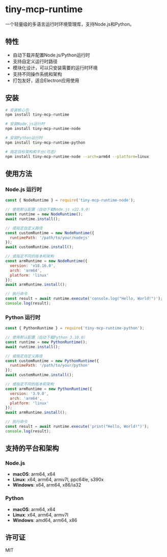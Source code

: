 # tiny-mcp-runtime

一个轻量级的多语言运行时环境管理库，支持Node.js和Python。

## 特性

- 自动下载并配置Node.js/Python运行时
- 支持自定义运行时路径
- 模块化设计，可以只安装需要的运行时环境
- 支持不同操作系统和架构
- 打包友好，适合Electron应用使用

## 安装

```bash
# 安装核心包
npm install tiny-mcp-runtime

# 安装Node.js运行时
npm install tiny-mcp-runtime-node

# 安装Python运行时
npm install tiny-mcp-runtime-python

# 指定目标架构和平台(可选)
npm install tiny-mcp-runtime-node --arch=arm64 --platform=linux
```

## 使用方法

### Node.js 运行时

```javascript
const { NodeRuntime } = require('tiny-mcp-runtime-node');

// 使用默认配置（自动下载Node.js v22.9.0）
const runtime = new NodeRuntime();
await runtime.install();

// 或指定自定义路径
const customRuntime = new NodeRuntime({
  runtimePath: '/path/to/your/nodejs'
});
await customRuntime.install();

// 或指定不同的版本和架构
const armRuntime = new NodeRuntime({
  version: 'v18.16.0',
  arch: 'arm64',
  platform: 'linux'
});
await armRuntime.install();

// 执行命令
const result = await runtime.execute('console.log("Hello, World!")');
console.log(result);
```

### Python 运行时

```javascript
const { PythonRuntime } = require('tiny-mcp-runtime-python');

// 使用默认配置（自动下载Python 3.10.0）
const runtime = new PythonRuntime();
await runtime.install();

// 或指定自定义路径
const customRuntime = new PythonRuntime({
  runtimePath: '/path/to/your/python'
});
await customRuntime.install();

// 或指定不同的版本和架构
const armRuntime = new PythonRuntime({
  version: '3.9.0',
  arch: 'arm64', 
  platform: 'linux'
});
await armRuntime.install();

// 执行命令
const result = await runtime.execute('print("Hello, World!")');
console.log(result);
```

## 支持的平台和架构

### Node.js

- **macOS**: arm64, x64
- **Linux**: x64, arm64, armv7l, ppc64le, s390x
- **Windows**: x64, arm64, x86/ia32

### Python

- **macOS**: arm64, x64
- **Linux**: x64, arm64, armv7l
- **Windows**: amd64, arm64, x86

## 许可证

MIT
